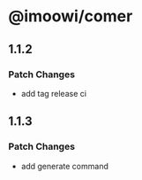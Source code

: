 # @imoowi/comer

## 1.1.2

### Patch Changes

-    add tag release ci

## 1.1.3

### Patch Changes

-    add generate command

